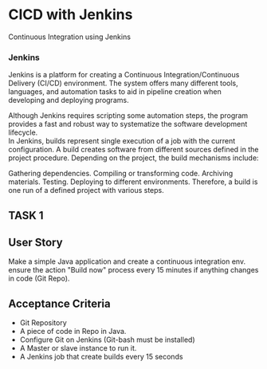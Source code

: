 # CICD with Jenkins
 Continuous Integration using Jenkins 
 ### Jenkins    
 Jenkins is a platform for creating a Continuous Integration/Continuous Delivery (CI/CD) environment. The system offers many different tools, languages, and automation tasks to aid in pipeline creation when developing and deploying programs.    

Although Jenkins requires scripting some automation steps, the program provides a fast and robust way to systematize the software development lifecycle.     
In Jenkins, builds represent single execution of a job with the current configuration. A build creates software from different sources defined in the project procedure. Depending on the project, the build mechanisms include:

Gathering dependencies.
Compiling or transforming code.
Archiving materials.
Testing.
Deploying to different environments.
Therefore, a build is one run of a defined project with various steps.   

## TASK 1
 
 ## User Story
 Make a simple Java application and create a continuous integration env. ensure the action "Build now" process every 15 minutes if anything changes in code (Git Repo).   
 ## Acceptance Criteria    
- Git Repository
- A piece of code in Repo in Java.
- Configure Git on Jenkins (Git-bash must be installed)
- A Master or slave instance to run it.
- A Jenkins job that create builds every 15 seconds
